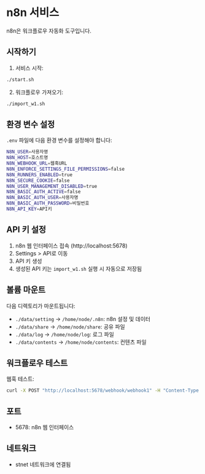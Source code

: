 # n8n 서비스

n8n은 워크플로우 자동화 도구입니다.

## 시작하기

1. 서비스 시작:
```bash
./start.sh
```

2. 워크플로우 가져오기:
```bash
./import_w1.sh
```

## 환경 변수 설정

`.env` 파일에 다음 환경 변수를 설정해야 합니다:

```bash
N8N_USER=사용자명
N8N_HOST=호스트명
N8N_WEBHOOK_URL=웹훅URL
N8N_ENFORCE_SETTINGS_FILE_PERMISSIONS=false
N8N_RUNNERS_ENABLED=true
N8N_SECURE_COOKIE=false
N8N_USER_MANAGEMENT_DISABLED=true
N8N_BASIC_AUTH_ACTIVE=false
N8N_BASIC_AUTH_USER=사용자명
N8N_BASIC_AUTH_PASSWORD=비밀번호
N8N_API_KEY=API키
```

## API 키 설정

1. n8n 웹 인터페이스 접속 (http://localhost:5678)
2. Settings > API로 이동
3. API 키 생성
4. 생성된 API 키는 `import_w1.sh` 실행 시 자동으로 저장됨

## 볼륨 마운트

다음 디렉토리가 마운트됩니다:
- `./data/setting` -> `/home/node/.n8n`: n8n 설정 및 데이터
- `./data/share` -> `/home/node/share`: 공유 파일
- `./data/log` -> `/home/node/log`: 로그 파일
- `./data/contents` -> `/home/node/contents`: 컨텐츠 파일

## 워크플로우 테스트

웹훅 테스트:
```bash
curl -X POST "http://localhost:5678/webhook/webhook1" -H "Content-Type: application/json" -d '{"test": "data"}'
```

## 포트

- 5678: n8n 웹 인터페이스

## 네트워크

- stnet 네트워크에 연결됨 